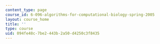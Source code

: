 ```yaml
---
content_type: page
course_id: 6-096-algorithms-for-computational-biology-spring-2005
layout: course_home
title: ''
type: course
uid: 094fe48c-7be2-443b-2a50-d4250c3f8435
---
```

